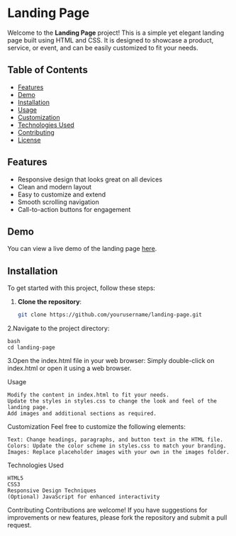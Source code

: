 # Landing Page

Welcome to the **Landing Page** project! This is a simple yet elegant landing page built using HTML and CSS. It is designed to showcase a product, service, or event, and can be easily customized to fit your needs.

## Table of Contents

- [Features](#features)
- [Demo](#demo)
- [Installation](#installation)
- [Usage](#usage)
- [Customization](#customization)
- [Technologies Used](#technologies-used)
- [Contributing](#contributing)
- [License](#license)

## Features

- Responsive design that looks great on all devices
- Clean and modern layout
- Easy to customize and extend
- Smooth scrolling navigation
- Call-to-action buttons for engagement

## Demo

You can view a live demo of the landing page [here](https://your-demo-link.com).

## Installation

To get started with this project, follow these steps:

1. **Clone the repository**:
   ```bash
   git clone https://github.com/yourusername/landing-page.git

2.Navigate to the project directory:

    bash
    cd landing-page

3.Open the index.html file in your web browser:
    Simply double-click on index.html or open it using a web browser.

Usage

    Modify the content in index.html to fit your needs.
    Update the styles in styles.css to change the look and feel of the landing page.
    Add images and additional sections as required.

Customization
Feel free to customize the following elements:

    Text: Change headings, paragraphs, and button text in the HTML file.
    Colors: Update the color scheme in styles.css to match your branding.
    Images: Replace placeholder images with your own in the images folder.

Technologies Used

    HTML5
    CSS3
    Responsive Design Techniques
    (Optional) JavaScript for enhanced interactivity

Contributing
Contributions are welcome! If you have suggestions for improvements or new features, please fork the repository and submit a pull request.
